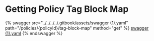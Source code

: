 # Getting Policy Tag Block Map



{% swagger src="../../../../.gitbook/assets/swagger (1).yaml" path="/policies/{policyId}/tag-block-map" method="get" %}
[swagger (1).yaml](<../../../../.gitbook/assets/swagger (1).yaml>)
{% endswagger %}
